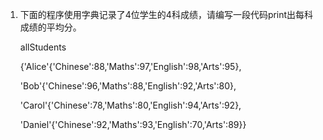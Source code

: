 1. 下面的程序使用字典记录了4位学生的4科成绩，请编写一段代码print出每科成绩的平均分。

   allStudents

   {'Alice'{'Chinese':88,'Maths':97,'English':98,'Arts':95},

   'Bob'{'Chinese':96,'Maths':88,'English':92,'Arts':80},

   'Carol'{'Chinese':78,'Maths':80,'English':94,'Arts':92},

   'Daniel'{'Chinese':92,'Maths':93,'English':70,'Arts':89}}

